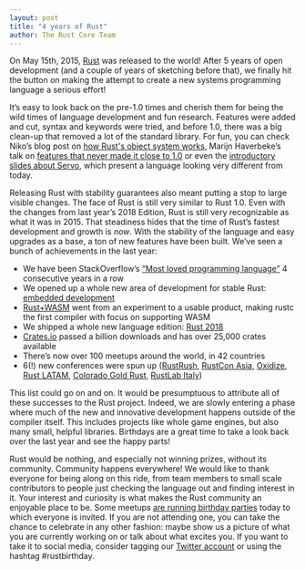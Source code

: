 ```yaml
---
layout: post
title: "4 years of Rust"
author: The Rust Core Team
---
```


On May 15th, 2015, [Rust][rust-release] was released to the world! After 5 years of open development (and a couple of years of sketching before that), we finally hit the button on making the attempt to create a new systems programming language a serious effort!

It’s easy to look back on the pre-1.0 times and cherish them for being the wild times of language development and fun research. Features were added and cut, syntax and keywords were tried, and before 1.0, there was a big clean-up that removed a lot of the standard library. For fun, you can check Niko’s blog post on [how Rust's object system works][rust-object-system], Marijn Haverbeke’s talk on [features that never made it close to 1.0][marijn-rustfest] or even the [introductory slides about Servo][servo-introduction], which present a language looking very different from today.

Releasing Rust with stability guarantees also meant putting a stop to large visible changes. The face of Rust is still very similar to Rust 1.0. Even with the changes from last year’s 2018 Edition, Rust is still very recognizable as what it was in 2015. That steadiness hides that the time of Rust’s fastest development and growth is *now*. With the stability of the language and easy upgrades as a base, a ton of new features have been built. We’ve seen a bunch of achievements in the last year:


- We have been StackOverflow’s [“Most loved programming language”][stackoverflow] 4 consecutive years in a row
- We opened up a whole new area of development for stable Rust: [embedded development][rust-embedded]
- [Rust+WASM][rust-wasm] went from an experiment to a usable product, making rustc the first compiler with focus on supporting WASM
- We shipped a whole new language edition: [Rust 2018][rust-2018]
- [Crates.io][crates-io] passed a billion downloads and has over 25,000 crates available
- There’s now over 100 meetups around the world, in 42 countries
- 6(!) new conferences were spun up ([RustRush][rustrush], [RustCon Asia][rustcon-asia], [Oxidize][oxidize], [Rust LATAM][rust-latam], [Colorado Gold Rust][coloradogoldrust], [RustLab Italy][rustlab])

This list could go on and on. It would be presumptuous to attribute all of these successes to the Rust project. Indeed, we are slowly entering a phase where much of the new and innovative development happens outside of the compiler itself. This includes projects like whole game engines, but also many small, helpful libraries. Birthdays are a great time to take a look back over the last year and see the happy parts!

Rust would be nothing, and especially not winning prizes, without its community. Community happens everywhere! We would like to thank everyone for being along on this ride, from team members to small scale contributors to people just checking the language out and finding interest in it. Your interest and curiosity is what makes the Rust community an enjoyable place to be. Some meetups [are running birthday parties][calendar] today to which everyone is invited. If you are not attending one, you can take the chance to celebrate in any other fashion: maybe show us a picture of what you are currently working on or talk about what excites you. If you want to take it to social media, consider tagging our [Twitter account][twitter] or using the hashtag #rustbirthday.

[rust-release]: https://blog.rust-lang.org/2015/05/15/Rust-1.0.html
[rust-object-system]: https://smallcultfollowing.com/babysteps/blog/2012/04/09/rusts-object-system/
[marijn-rustfest]: https://www.youtube.com/watch?v=olbTX95hdbg
[servo-introduction]: http://venge.net/graydon/talks/intro-talk-2.pdf
[stackoverflow]: https://insights.stackoverflow.com/survey/2019#most-loved-dreaded-and-wanted
[rust-embedded]: https://www.rust-lang.org/what/embedded
[rust-2018]: https://blog.rust-lang.org/2018/12/06/Rust-1.31-and-rust-2018.html
[rust-wasm]: https://www.rust-lang.org/what/wasm
[crates-io]: http://crates.io
[rustrush]: https://rustrush.ru/15th
[rustcon-asia]: https://rustcon.asia/
[oxidize]: https://oxidizeconf.com/
[coloradogoldrust]: https://cogoldrust.com/
[rustlab]: https://www.rustlab.it/
[rust-latam]: https://rustlatam.org/
[calendar]: https://calendar.google.com/calendar/embed?showTitle=0&showPrint=0&showTabs=0&showCalendars=0&mode=AGENDA&height=400&wkst=1&bgcolor=%23FFFFFF&src=apd9vmbc22egenmtu5l6c5jbfc%40group.calendar.google.com&color=%23691426&ctz=Europe%2FMadrid
[twitter]: https://twitter.com/rustlang
